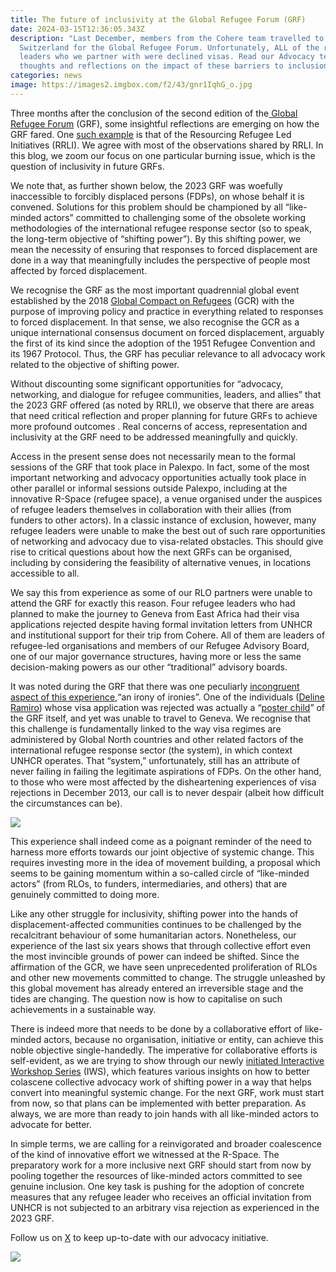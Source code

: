 ```yaml
---
title: The future of inclusivity at the Global Refugee Forum (GRF)
date: 2024-03-15T12:36:05.343Z
description: "Last December, members from the Cohere team travelled to Geneva,
  Switzerland for the Global Refugee Forum. Unfortunately, ALL of the refugee
  leaders who we partner with were declined visas. Read our Advocacy team’s
  thoughts and reflections on the impact of these barriers to inclusion. "
categories: news
image: https://images2.imgbox.com/f2/43/gnr1IqhG_o.jpg
---
```

Three months after the conclusion of the second edition of the[ Global Refugee Forum](https://www.unhcr.org/global-refugee-forum-2023) (GRF), some insightful reflections are emerging on how the GRF fared. One [such example](https://www.refugeeslead.org/post/beyond-pledges-platitudes-a-refugee-led-insight-into-the-2023-global-refugee-forum) is that of the Resourcing Refugee Led Initiatives (RRLI). We agree with most of the observations shared by RRLI. In this blog, we zoom our focus on one particular burning issue, which is the question of inclusivity in future GRFs. 

We note that, as further shown below, the 2023 GRF was woefully inaccessible to forcibly displaced persons (FDPs), on whose behalf it is convened. Solutions for this problem should be championed by all “like-minded actors” committed to challenging some of the obsolete working methodologies of the international refugee response sector (so to speak, the long-term objective of “shifting power”). By this shifting power, we mean the necessity of ensuring that responses to forced displacement are done in a way that meaningfully includes the perspective of people most affected by forced displacement.

We recognise the GRF as the most important quadrennial global event established by the 2018 [Global Compact on Refugees](https://www.unhcr.org/about-unhcr/who-we-are/global-compact-refugees) (GCR) with the purpose of improving policy and practice in everything related to responses to forced displacement. In that sense, we also recognise the GCR as a unique international consensus document on forced displacement, arguably the first of its kind since the adoption of the 1951 Refugee Convention and its 1967 Protocol. Thus, the GRF has peculiar relevance to all advocacy work related to the objective of shifting power.

Without discounting some significant opportunities for “advocacy, networking, and dialogue for refugee communities, leaders, and allies” that the 2023 GRF offered (as noted by RRLI), we observe that there are areas that need critical reflection and proper planning for future GRFs to achieve more profound outcomes . Real concerns of access, representation and inclusivity at the GRF need to be addressed meaningfully and quickly.

Access in the present sense does not necessarily mean to the formal sessions of the GRF that took place in Palexpo. In fact, some of the most important networking and advocacy opportunities actually took place in other parallel or informal sessions outside Palexpo, including at the innovative R-Space (refugee space), a venue organised under the auspices of refugee leaders themselves in collaboration with their allies (from funders to other actors). In a classic instance of exclusion, however, many refugee leaders were unable to make the best out of such rare opportunities of networking and advocacy due to visa-related obstacles. This should give rise to critical questions about how the next GRFs can be  organised, including by considering the feasibility of alternative venues, in locations accessible to all.

We say this from experience as some of our RLO partners were unable to attend the GRF for exactly this reason. Four refugee leaders who had planned to make the journey to Geneva from East Africa had their visa applications rejected despite having formal invitation letters from UNHCR and institutional support for their trip from Cohere. All of them are leaders of refugee-led organisations and members of our Refugee Advisory Board, one of our major governance structures, having more or less the same decision-making powers as our other “traditional” advisory boards.

It was noted during the GRF that there was one peculiarly [incongruent aspect of this experience](https://twitter.com/EdmundPage/status/1734877471726571863),“an irony of ironies”. One of the individuals ([Deline Ramiro](https://www.unrefugees.org/news/meet-three-fearless-young-refugees-who-are-leaving-a-positive-mark-on-their-communities/)) whose visa application  was rejected was actually a “[poster child](https://www.unhcr.org/global-refugee-forum-2023)” of the GRF itself, and yet was unable to travel to Geneva. We recognise that this challenge is fundamentally linked to the way visa regimes are administered by Global North countries and other related factors of the international refugee response sector (the system), in which context UNHCR operates. That “system,” unfortunately, still has an attribute of never failing in failing the legitimate aspirations of FDPs. On the other hand, to those who were most affected by the disheartening experiences of visa rejections in December 2013, our call is to never despair (albeit how difficult the circumstances can be).

![](https://images2.imgbox.com/d2/31/hr9j6vRp_o.jpg)

This experience shall indeed come as a poignant reminder of the need to harness more efforts towards our joint objective of systemic change. This requires investing more in the idea of movement building, a proposal which seems to be gaining momentum within a so-called circle of “like-minded actors” (from RLOs, to funders, intermediaries, and others) that are genuinely committed to doing more.

Like any other struggle for inclusivity, shifting power into the hands of displacement-affected communities continues to be challenged by the recalcitrant behaviour of some humanitarian actors. Nonetheless, our experience of the last six years shows that through collective effort even the most invincible grounds of power can indeed be shifted. Since the affirmation of the GCR, we have seen unprecedented proliferation of RLOs and other new movements committed to change. The struggle unleashed by this global movement has already entered an irreversible stage and the tides are changing. The question now is how to capitalise on such achievements in a sustainable way.

There is indeed more that needs to be done by a collaborative effort of like-minded actors, because no organisation, initiative or entity, can achieve this noble objective single-handedly. The imperative for collaborative efforts is self-evident, as we are trying to show through our newly [initiated Interactive Workshop Series](https://www.youtube.com/@cohere5588/videos) (IWS), which features various insights on how to better colascene collective advocacy work of shifting power in a way that helps convert into meaningful systemic change. For the next GRF, work must start from now, so that plans can be implemented with better preparation. As always, we are more than ready to join hands with all like-minded actors to advocate for better.

In simple terms, we are calling for a reinvigorated and broader coalescence of the kind of innovative effort we witnessed at the R-Space. The preparatory work for a more inclusive next GRF should start from now by pooling together the resources of like-minded actors committed to see genuine inclusion. One key task is pushing for the adoption of concrete measures that any refugee leader who receives an official invitation from UNHCR is not subjected to an arbitrary visa rejection as experienced in the 2023 GRF.

F﻿ollow us on [X](https://twitter.com/WeAreCohere_Org) to keep up-to-date with our advocacy initiative.

![](https://images2.imgbox.com/3e/c1/G5INRnZS_o.jpg)